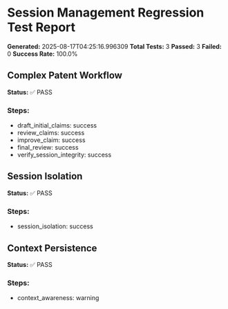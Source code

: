 # Session Management Regression Test Report

**Generated:** 2025-08-17T04:25:16.996309
**Total Tests:** 3
**Passed:** 3
**Failed:** 0
**Success Rate:** 100.0%

## Complex Patent Workflow

**Status:** ✅ PASS

### Steps:
- draft_initial_claims: success
- review_claims: success
- improve_claim: success
- final_review: success
- verify_session_integrity: success

## Session Isolation

**Status:** ✅ PASS

### Steps:
- session_isolation: success

## Context Persistence

**Status:** ✅ PASS

### Steps:
- context_awareness: warning


